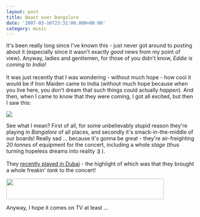 ```yaml
---
layout: post
title: Beast over Bangalore
date: '2007-03-16T23:32:00.000+08:00'
category: music
---
```


It's been really long since I've known this - just never got around to posting about it (especially since it wasn't exactly <span style="font-style: italic;">good</span> news from my point of view). Anyway, ladies and gentlemen, for those of you didn't know, <span style="font-style: italic;">Eddie is coming to India!</span><br /><br />It was just recently that I was wondering - without much hope - how cool it would be if Iron Maiden came to India (without much hope because when you live here, you don't dream that such things could actually <span style="font-style: italic;">happen</span>). And then, when I came to know that they were coming, I got all excited, but then I saw this:

<img src="http://www.ironmaiden.com/images/uploads/india_poster.jpg" />

See what I mean? First of all, for some unbelievably stupid reason they're playing in <span style="font-style: italic;">Bangalore</span> of all places, and secondly it's smack-in-the-middle of our boards! Really sad ... because it's gonna be great - they're air-freighting <span style="font-style: italic;">20 tonnes</span> of equipment for the concert, including a whole <span style="font-style: italic;">stage</span> (thus turning hopeless dreams into reality <span style="font-weight: bold;">:)</span> ).<br /><br />They <a href="http://www.ironmaiden.com/index.php?categoryid=8&p2_articleid=444">recently played in Dubai</a> - the highlight of which was that they brought a whole freakin' <span style="font-style: italic;">tank</span> to the concert!

<img style="width: 421px; height: 55px;" src="http://www.ironmaiden.com/images/adverts/horns.jpg" />

Anyway, I hope it comes on TV at least ...
